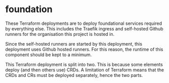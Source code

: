 # foundation

These Terraform deployments are to deploy foundational services required by everything else.
This includes the Traefik ingress and self-hosted Github runners for the organisation this project is hosted in.

Since the self-hosted runners are started by this deployment, this deployment uses Github hosted runners.
For this reason, the runtime of this component should be kept to a minimum.

This Terraform deployment is split into two.
This is because some elements deploy (and then others use) CRDs.
A limitation of Terraform means that the CRDs and CRs must be deployed separately, hence the two parts.
